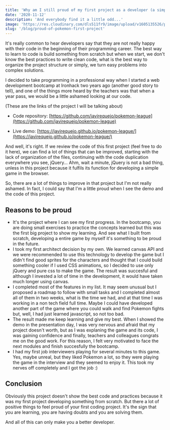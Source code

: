```yaml
---
title: 'Why am I still proud of my first project as a developer (a simple Pokemon game)'
date: '2020-11-12'
description: 'And everybody find it a little odd...'
image: 'https://res.cloudinary.com/dls511fr9/image/upload/v1605135526/portfolio/blog/pokemon-post.jpg'
slug: '/blog/proud-of-pokemon-first-project'
---
```


It's really common to hear developers say that they are not really happy with their code in the beginning of their programming career. The best way to learn to code is build something from scratch but when we start, we don't know the best practices to write clean code, what is the best way to organize the project structure or simply, we turn easy problems into complex solutions.

I decided to take programming in a professional way when I started a web development bootcamp at Ironhack two years ago (another good story to tell), and one of the things more heard by the teachers was that when a year pass, we would be a little ashamed looking at our code.

(These are the links of the project I will be talking about)

- Code repository: [https://github.com/javirequejo/pokemon-league](https://github.com/javirequejo/pokemon-league)

- Live demo: [https://javirequejo.github.io/pokemon-league/](https://javirequejo.github.io/pokemon-league/)

And well, it's right. If we review the code of this first project (feel free to do it here), we can find a lot of things that can be improved, starting with the lack of organization of the files, continuing with the code duplication everywhere you see, jQuery... Ahm, wait a minute, jQuery is not a bad thing, unless in this project because it fulfils its function for developing a simple game in the browser.

So, there are a lot of things to improve in that project but I'm not really ashamed. In fact, I could say that I'm a little proud when I see the demo and the code of this project.

## Reasons to be proud

- It's the project where I can see my first progress. In the bootcamp, you are doing small exercises to practice the concepts learned but this was the first big project to show my learning. And see what I built from scratch, developing a entire game by myself it's something to be proud in the future.
- I took my first architect decision by my own. We learned canvas API and we were recommended to use this technology to develop the game but I didn't find good sprites for the characters and thought that I could build something cooler if I used CSS animations, so I decided to use only jQuery and pure css to make the game. The result was succesful and although I invested a lot of time in the development, it would have taken much longer using canvas.
- I completed most of the features in my list. It may seem unusual but I proposed a roadmap to follow with small tasks and I completed almost all of them in two weeks, what is the time we had, and at that time I was working in a non tech field full time. Maybe I could have developed another part of the game where you could walk and find Pokemon fights but, well, I had just learned javascript, so not too bad.
- The result made me keep learning and give my best. When I showed the demo in the presentation day, I was very nervous and afraid that my project doesn't worth, but as I was explaning the game and its code, I was gaining confidence and finally, teachers and colleagues congrats me on the good work. For this reason, I felt very motivated to face the next modules and finish succesfully the bootcamp.
- I had my first job interviewers playing for several minutes to this game. Yes, maybe unreal, but they liked Pokemon a lot, so they were playing the game in the interview and they seemed to enjoy it. This took my nerves off completely and I got the job :)

## Conclusion

Obviously this project doesn't show the best code and practices because it was my first project developing something from scratch. But there a lot of positive things to feel proud of your first coding project. It's the sign that you are learning, you are having doubts and you are solving them.

And all of this can only make you a better developer.
